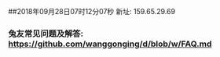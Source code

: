 ##2018年09月28日07时12分07秒 新址: 159.65.29.69
### 兔友常见问题及解答: https://github.com/wanggonging/d/blob/w/FAQ.md
